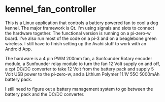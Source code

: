 # kennel_fan_controller
This is a Linux application that controls a battery powered fan to cool a dog kennel.
The major framework is Qt. I'm using signals and slots to connect the hardware together.
The functional version is running on a pi-zero-w board.  I've also run most of the code on a pi-3 and on a beaglebone green wireless.
I still have to finish setting up the Avahi stuff to work with an Android App.

The hardware is a 4 pin PWM 200mm fan, a Sunfounder Rotary encoder module, a Sunfounder relay module to turn the fan 12 Volt supply on and off, a cpt DC/DC converter to take 12 Volt from the battery pack and supply 5 Volt USB power to the pi-zero-w, and a Lithium Polymer 11.1V 55C 5000mAh battery pack.

I still need to figure out a battery management system to go between the battery pack and the DC/DC converter.

